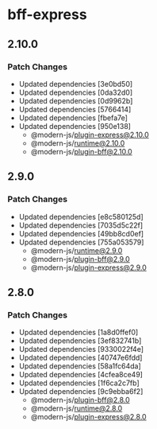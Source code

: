 # bff-express

## 2.10.0

### Patch Changes

- Updated dependencies [3e0bd50]
- Updated dependencies [0da32d0]
- Updated dependencies [0d9962b]
- Updated dependencies [5766414]
- Updated dependencies [fbefa7e]
- Updated dependencies [950e138]
  - @modern-js/plugin-express@2.10.0
  - @modern-js/runtime@2.10.0
  - @modern-js/plugin-bff@2.10.0

## 2.9.0

### Patch Changes

- Updated dependencies [e8c580125d]
- Updated dependencies [7035d5c22f]
- Updated dependencies [49bb8cd0ef]
- Updated dependencies [755a053579]
  - @modern-js/runtime@2.9.0
  - @modern-js/plugin-bff@2.9.0
  - @modern-js/plugin-express@2.9.0

## 2.8.0

### Patch Changes

- Updated dependencies [1a8d0ffef0]
- Updated dependencies [3ef832741b]
- Updated dependencies [9330022f4e]
- Updated dependencies [40747e6fdd]
- Updated dependencies [58a1fc64da]
- Updated dependencies [4cfea8ce49]
- Updated dependencies [1f6ca2c7fb]
- Updated dependencies [9c9ebba6f2]
  - @modern-js/plugin-bff@2.8.0
  - @modern-js/runtime@2.8.0
  - @modern-js/plugin-express@2.8.0
